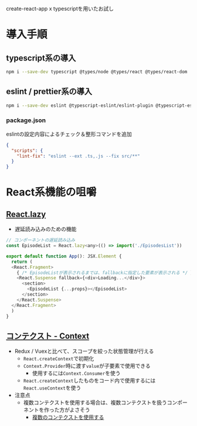create-react-app x typescriptを用いたお試し

# 導入手順

## typescript系の導入

```bash
npm i --save-dev typescript @types/node @types/react @types/react-dom
```

## eslint / prettier系の導入

```bash
npm i --save-dev eslint @typescript-eslint/eslint-plugin @typescript-eslint/parser prettier eslint-config-prettier eslint-plugin-prettier eslint-plugin-react eslint-plugin-react-app
```

### package.json

eslintの設定内容によるチェック＆整形コマンドを追加

```json
{
  "scripts": {
    "lint-fix": "eslint --ext .ts,.js --fix src/**"
  }
}
```

# React系機能の咀嚼

## [React.lazy](https://ja.reactjs.org/docs/code-splitting.html#reactlazy)

- 遅延読み込みのための機能

```js
// コンポーネントの遅延読み込み
const EpisodeList = React.lazy<any>(() => import('./EpisodesList'))

export default function App(): JSX.Element {
  return (
  <React.Fragment>
    { /* EpisodeListが表示されるまでは、fallbackに指定した要素が表示される */ }
    <React.Suspense fallback={<div>Loading...</div>}>
      <section>
        <EpisodeList {...props}></EpisodeList>
      </section>
    </React.Suspense>
  </React.Fragment>
  )
}
```

## [コンテクスト - Context](https://ja.reactjs.org/docs/context.html#when-to-use-context)

- Redux / Vuexと比べて、スコープを絞った状態管理が行える
  - `React.createContext`で初期化
  - `Context.Provider`時に渡す`value`が子要素で使用できる
    - 使用するには`Context.Consumer`を使う
  - `React.createContext`したものをコード内で使用するには`React.useContext`を使う
- 注意点
  - 複数コンテクストを使用する場合は、複数コンテクストを扱うコンポーネントを作った方がよさそう
    - [複数のコンテクストを使用する](https://ja.reactjs.org/docs/context.html#consuming-multiple-contexts)
